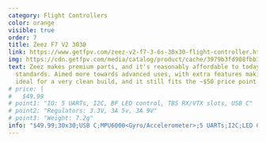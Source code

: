 ```yaml
---
category: Flight Controllers
color: orange
visible: true
order: 7
title: Zeez F7 V2 3030
link: https://www.getfpv.com/zeez-v2-f7-3-6s-30x30-flight-controller.html
img: https://cdn.getfpv.com/media/catalog/product/cache/3979b3fd908fbb12b31974edb6316b2e/z/e/zeez3030f7fcv2-main1000x1000.jpg
text: Zeez makes premium parts, and it's reasonably affordable to today's
  standards. Aimed more towards advanced uses, with extra features making it
  ideal for a very clean build, and it still fits the ~$50 price point I set
# price: |
#   $49.99
# point1: "IO: 5 UARTs, I2C, BF LED control, TBS RX/VTX slots, USB C"
# point2: "Regulators: 3.3V, 3A 5v, 3A 9V"
# point3: "Weight: 7.2g"
info: "$49.99;30x30;USB C;MPU6000<Gyro/Accelerometer>;5 UARTs;I2C;LED Control;3.3V 3A;5V 3A;9V 3A; 7.2g"
---
```

